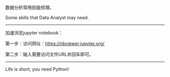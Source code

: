 数据分析常用技能梳理。

Some skills that Data Analyst may need.

---------------------------------------------
加速浏览jupyter notebook：

第一步：访问网址：https://nbviewer.jupyter.org/

第二步：输入需要访问文件URL并回车即可。

---------------------------------------------
Life is short, you need Python!

